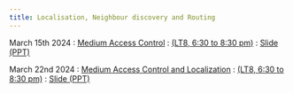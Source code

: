 ```yaml
---
title: Localisation, Neighbour discovery and Routing
---
```


March 15th 2024
: [Medium Access Control](#)
  : [(LT8, 6:30 to 8:30 pm)](#)
  : [Slide (PPT)](https://weiserlab.github.io/wirelessnetworking/CS4222_Lecture7v2.pptx)

March 22nd 2024
: [Medium Access Control and Localization](#)
  : [(LT8, 6:30 to 8:30 pm)](#)
  : [Slide (PPT)](https://weiserlab.github.io/wirelessnetworking/CS4222_Lecture8.pptx)




